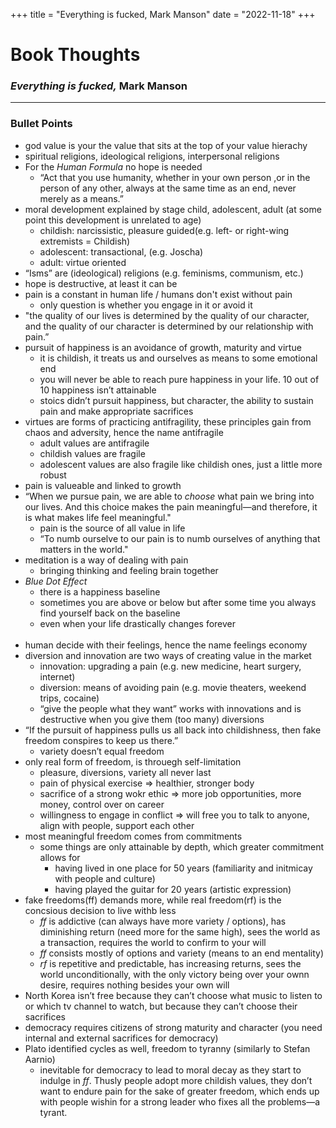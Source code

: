 +++
title = "Everything is fucked, Mark Manson"
date = "2022-11-18"
+++

# Book Thoughts 
### _Everything is fucked,_ Mark Manson
<hr>

### Bullet Points
- god value is your the value that sits at the top of your value hierachy 
- spiritual religions, ideological religions, interpersonal religions
- For the _Human Formula_ no hope is needed
    - “Act that you use humanity, whether in your own person ,or in the person of any other, always at the same time as an end, never merely as a means.”
- moral development explained by stage child, adolescent, adult (at some point this development is unrelated to age)
    - childish: narcissistic, pleasure guided(e.g. left- or right-wing extremists = Childish)
    - adolescent: transactional, (e.g. Joscha)
    - adult: virtue oriented
- “Isms” are (ideological) religions (e.g. feminisms, communism, etc.)
- hope is destructive, at least it can be
- pain is a constant in human life / humans don't exist without pain
    - only question is whether you engage in it or avoid it 
- "the quality of our lives is determined by the quality of our character, and the quality of our character is determined by our relationship with pain.”
- pursuit of happiness is an avoidance of growth, maturity and virtue
    - it is childish, it treats us and ourselves as means to some emotional end
    - you will never be able to reach pure happiness in your life. 10 out of 10 happiness isn’t attainable
    - stoics didn’t pursuit happiness, but character, the ability to sustain pain and make appropriate sacrifices
- virtues are forms of practicing antifragility, these principles gain from chaos and adversity, hence the name antifragile
    - adult values are antifragile
    - childish values are fragile
    - adolescent values are also fragile like childish ones, just a little more robust
- pain is valueable and linked to growth
- “When we pursue pain, we are able to _choose_ what pain we bring into our lives. And this choice makes the pain meaningful—and therefore, it is what makes life feel meaningful." 
    - pain is the source of all value in life
    - “To numb ourselve to our pain is to numb ourselves of anything that matters in the world."
- meditation is a way of dealing with pain
    - bringing thinking and feeling brain together 
- _Blue Dot Effect_
    - there is a happiness baseline 
    - sometimes you are above or below but after some time you always find yourself back on the baseline 
    - even when your life drastically changes forever
<br><br>
- human decide with their feelings, hence the name feelings economy
- diversion and innovation are two ways of creating value in the market 
    - innovation: upgrading a pain (e.g. new medicine, heart surgery, internet)
    - diversion: means of avoiding pain (e.g. movie theaters, weekend trips, cocaine)
    - “give the people what they want” works with innovations and is destructive when you give them (too many) diversions
- “If the pursuit of happiness pulls us all back into childishness, then fake freedom conspires to keep us there.”
     - variety doesn’t equal freedom
- only real form of freedom, is throuegh self-limitation
    - pleasure, diversions, variety all never last
    - pain of physical exercise => healthier, stronger body
    - sacrifice of a strong wokr ethic => more job opportunities, more money, control over on career
    - willingness to engage in conflict => will free you to talk to anyone, align with people, support each other
- most meaningful freedom comes from commitments
    - some things are only attainable by depth, which greater commitment allows for
        - having lived in one place for 50 years (familiarity and initmicay with people and culture)
        - having played the guitar for 20 years (artistic expression)
- fake freedoms(ff) demands more, while real freedom(rf) is the concsious decision to live withb less
    - _ff_ is addictive (can always have more variety / options), has diminishing return (need more for the same high), sees the world as a transaction, requires the world to confirm to your will
    - _ff_ consists mostly of options and variety (means to an end mentality)
    - _rf_ is repetitive and predictable, has increasing returns, sees the world unconditionally, with the only victory being over your ownn desire, requires nothing besides your own will
- North Korea isn’t free because they can’t choose what music to listen to or which tv channel to watch, but because they can’t choose their sacrifices
- democracy requires citizens of strong maturity and character (you need internal and external sacrifices for democracy)
- Plato identified cycles as well, freedom to tyranny (similarly to Stefan Aarnio)
    - inevitable for democracy to lead to moral decay as they start to indulge in _ff_. Thusly people adopt more childish values, they don’t want to endure pain for the sake of greater freedom, which ends up with people wishin for a strong leader who fixes all the problems—a tyrant.

